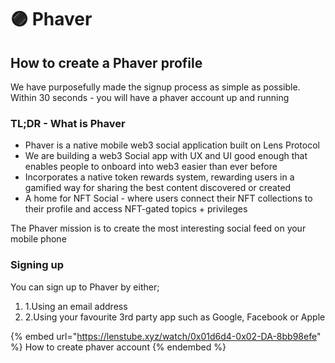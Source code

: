 # 🟣 Phaver

## How to create a Phaver profile

We have purposefully made the signup process as simple as possible. Within 30 seconds - you will have a phaver account up and running

### TL;DR - What is Phaver  <a href="#tl-dr-what-is-phaver" id="tl-dr-what-is-phaver"></a>

* Phaver is a native mobile web3 social application built on Lens Protocol
* We are building a web3 Social app with UX and UI good enough that enables people to onboard into web3 easier than ever before
* Incorporates a native token rewards system, rewarding users in a gamified way for sharing the best content discovered or created
* A home for NFT Social - where users connect their NFT collections to their profile and access NFT-gated topics + privileges

The Phaver mission is to create the most interesting social feed on your mobile phone

### Signing up <a href="#signing-up" id="signing-up"></a>

You can sign up to Phaver by either;

1. 1.Using an email address
2. 2.Using your favourite 3rd party app such as Google, Facebook or Apple

{% embed url="https://lenstube.xyz/watch/0x01d6d4-0x02-DA-8bb98efe" %}
How to create phaver account
{% endembed %}
